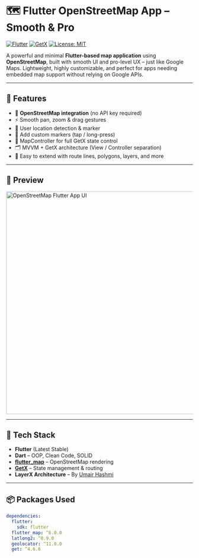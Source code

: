 # 🗺️ Flutter OpenStreetMap App – Smooth & Pro

[![Flutter](https://img.shields.io/badge/Flutter-v3.22.0-blue?logo=flutter)](https://flutter.dev)
[![GetX](https://img.shields.io/badge/State--Mgmt-GetX-blueviolet?logo=flutter)](https://pub.dev/packages/get)
[![License: MIT](https://img.shields.io/badge/License-MIT-yellow.svg)](https://opensource.org/licenses/MIT)

A powerful and minimal **Flutter-based map application** using **OpenStreetMap**, built with smooth UI and pro-level UX – just like Google Maps. Lightweight, highly customizable, and perfect for apps needing embedded map support without relying on Google APIs.

---

## 🚀 Features

- 🔹 **OpenStreetMap integration** (no API key required)
- ⚡️ Smooth pan, zoom & drag gestures
- 📍 User location detection & marker
- 🧭 Add custom markers (tap / long-press)
- 🔄 MapController for full GetX state control
- 🗂️ MVVM + GetX architecture (View / Controller separation)
- 🧩 Easy to extend with route lines, polygons, layers, and more

---

## 📸 Preview

<img src="assets/screenshots/map_preview.png" width="600" alt="OpenStreetMap Flutter App UI" />

---

## 🧠 Tech Stack

- **Flutter** (Latest Stable)
- **Dart** – OOP, Clean Code, SOLID
- **[flutter_map](https://pub.dev/packages/flutter_map)** – OpenStreetMap rendering
- **[GetX](https://pub.dev/packages/get)** – State management & routing
- **LayerX Architecture** – By [Umair Hashmi](https://github.com/your-profile)

---

## 📦 Packages Used

```yaml
dependencies:
  flutter:
    sdk: flutter
  flutter_map: ^6.0.0
  latlong2: ^0.9.0
  geolocator: ^11.0.0
  get: ^4.6.6
